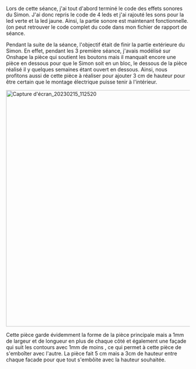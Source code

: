 Lors de cette séance, j'ai tout d'abord terminé le code des effets sonores du Simon.
J'ai donc repris le code de 4 leds et j'ai rajouté les sons pour la led verte et la led jaune. Ainsi, la partie sonore est maintenant fonctionnelle.(on peut retrouver le code complet du code dans mon fichier de rapport de séance.

Pendant la suite de la séance, l'objectif était de finir la partie extérieure du Simon. En effet, pendant les 3 première séance, j'avais modélisé sur Onshape la pièce qui soutient les boutons mais il manquait encore une pièce en dessous pour que le Simon soit en un bloc, le dessous de la pièce réalisé il y quelques semaines étant ouvert en dessous.
Ainsi, nous profitons aussi de cette pièce à réaliser pour ajouter 3 cm de hauteur pour être certain que le montage électrique puisse tenir à l'intérieur.

<img width="647" alt="Capture d'écran_20230215_112520" src="https://user-images.githubusercontent.com/120491290/219349757-d813a3ef-1cac-4636-8ffd-498225d2672c.png">

Cette pièce garde évidemment la forme de la pièce principale mais a 1mm de largeur et de longueur en plus de chaque côté et également une façade qui suit les contours avec 1mm de moins , ce qui permet à cette pièce de s'emboîter avec l'autre. La pièce fait 5 cm mais a 3cm de hauteur entre chaque facade pour que tout s'embôite avec la hauteur souhaitée.


